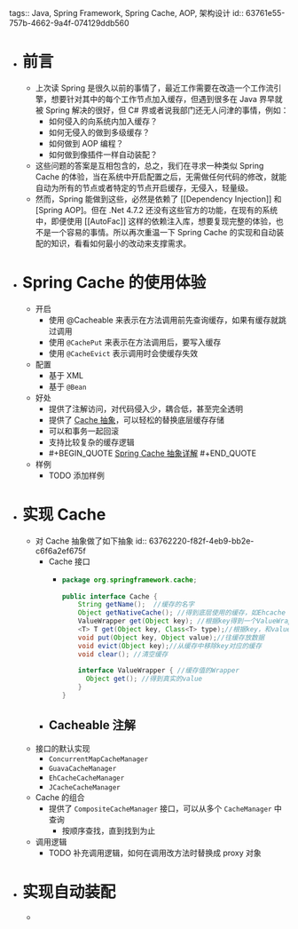 tags:: Java, Spring Framework, Spring Cache, AOP, 架构设计
id:: 63761e55-757b-4662-9a4f-074129ddb560

- # 前言
	- 上次读 Spring 是很久以前的事情了，最近工作需要在改造一个工作流引擎，想要针对其中的每个工作节点加入缓存，但遇到很多在 Java 界早就被 Spring 解决的很好，但 C# 界或者说我部门还无人问津的事情，例如：
		- 如何侵入的向系统内加入缓存？
		- 如何无侵入的做到多级缓存？
		- 如何做到 AOP 编程？
		- 如何做到像插件一样自动装配？
	- 这些问题的答案是互相包含的，总之，我们在寻求一种类似 Spring Cache 的体验，当在系统中开启配置之后，无需做任何代码的修改，就能自动为所有的节点或者特定的节点开启缓存，无侵入，轻量级。
	- 然而，Spring 能做到这些，必然是依赖了 [[Dependency Injection]] 和 [Spring AOP]。但在 .Net 4.7.2 还没有这些官方的功能，在现有的系统中，即便使用 [[AutoFac]] 这样的依赖注入库，想要复现完整的体验，也不是一个容易的事情。所以再次重温一下 Spring Cache 的实现和自动装配的知识，看看如何最小的改动来支撑需求。
- # Spring Cache 的使用体验
	- 开启
		- 使用 @Cacheable 来表示在方法调用前先查询缓存，如果有缓存就跳过调用
		- 使用 `@CachePut` 来表示在方法调用后，要写入缓存
		- 使用 `@CacheEvict` 表示调用时会使缓存失效
	- 配置
		- 基于 XML
		- 基于 `@Bean`
	- 好处
		- 提供了注解访问，对代码侵入少，耦合低，甚至完全透明
		- 提供了 [Cache 抽象](((63762220-f82f-4eb9-bb2e-c6f6a2ef675f)))，可以轻松的替换底层缓存存储
		- 可以和事务一起回滚
		- 支持比较复杂的缓存逻辑
		- #+BEGIN_QUOTE
		  [Spring Cache 抽象详解](https://www.pudn.com/news/62615bc10e75e42012407a76.html)
		  #+END_QUOTE
	- 样例
		- TODO 添加样例
- # 实现 Cache
	- 对 Cache 抽象做了如下抽象
	  id:: 63762220-f82f-4eb9-bb2e-c6f6a2ef675f
		- Cache 接口
			- ``` java
			  package org.springframework.cache;  
			    
			  public interface Cache {  
			      String getName();  //缓存的名字  
			      Object getNativeCache(); //得到底层使用的缓存，如Ehcache  
			      ValueWrapper get(Object key); //根据key得到一个ValueWrapper，然后调用其get方法获取值  
			      <T> T get(Object key, Class<T> type);//根据key，和value的类型直接获取value  
			      void put(Object key, Object value);//往缓存放数据  
			      void evict(Object key);//从缓存中移除key对应的缓存  
			      void clear(); //清空缓存  
			    
			      interface ValueWrapper { //缓存值的Wrapper  
			        Object get(); //得到真实的value  
			      }
			  }  
			  ```
		- Cacheable 注解
			-
	- 接口的默认实现
		- `ConcurrentMapCacheManager`
		- `GuavaCacheManager`
		- `EhCacheCacheManager`
		- `JCacheCacheManager`
	- Cache 的组合
		- 提供了 `CompositeCacheManager` 接口，可以从多个 `CacheManager` 中查询
			- 按顺序查找，直到找到为止
	- 调用逻辑
		- TODO 补充调用逻辑，如何在调用改方法时替换成 proxy 对象
- # 实现自动装配
	-